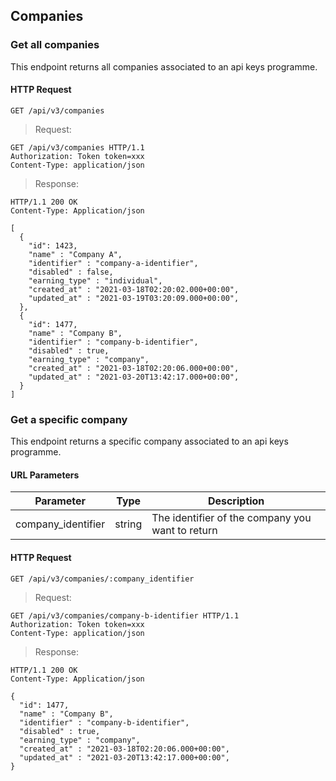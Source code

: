 ## Companies

### Get all companies

This endpoint returns all companies associated to an api keys programme.

#### HTTP Request

`GET /api/v3/companies`

> Request:

``` http
GET /api/v3/companies HTTP/1.1
Authorization: Token token=xxx
Content-Type: application/json
```

> Response:

``` http
HTTP/1.1 200 OK
Content-Type: Application/json

[
  {
    "id": 1423,
    "name" : "Company A",
    "identifier" : "company-a-identifier",
    "disabled" : false,
    "earning_type" : "individual",
    "created_at" : "2021-03-18T02:20:02.000+00:00",
    "updated_at" : "2021-03-19T03:20:09.000+00:00",
  },
  {
    "id": 1477,
    "name" : "Company B",
    "identifier" : "company-b-identifier",
    "disabled" : true,
    "earning_type" : "company",
    "created_at" : "2021-03-18T02:20:06.000+00:00",
    "updated_at" : "2021-03-20T13:42:17.000+00:00",
  }
]
```

### Get a specific company

This endpoint returns a specific company associated to an api keys programme.

#### URL Parameters

Parameter | Type | Description
--------- | ---- | -----------
company_identifier | string | The identifier of the company you want to return

#### HTTP Request

`GET /api/v3/companies/:company_identifier`

> Request:

``` http
GET /api/v3/companies/company-b-identifier HTTP/1.1
Authorization: Token token=xxx
Content-Type: application/json
```

> Response:

``` http
HTTP/1.1 200 OK
Content-Type: Application/json

{
  "id": 1477,
  "name" : "Company B",
  "identifier" : "company-b-identifier",
  "disabled" : true,
  "earning_type" : "company",
  "created_at" : "2021-03-18T02:20:06.000+00:00",
  "updated_at" : "2021-03-20T13:42:17.000+00:00",
}
```
